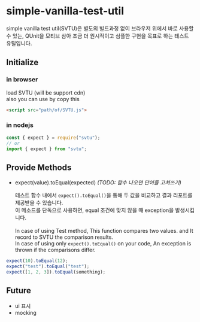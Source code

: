 # simple-vanilla-test-util

simple vanilla test util(SVTU)은 별도의 빌드과정 없이 브라우저 위에서 바로 사용할 수 있는, QUnit을 모티브 삼아 조금 더 원시적이고 심플한 구현을 목표로 하는 테스트 유틸입니다.

## Initialize

### in browser

load SVTU (will be support cdn)<br>
also you can use by copy this

```html
<script src="path/of/SVTU.js">
```

### in nodejs

```javascript
const { expect } = require("svtu");
// or
import { expect } from "svtu";
```

## Provide Methods

- expect(value).toEqual(expected) <i>(TODO: 함수 나오면 단어들 고쳐쓰기)</i>

  테스트 함수 내에서 `expect().toEqual()`을 통해 두 값을 비교하고 결과 리포트를 제공받을 수 있습니다.<br>
  이 메소드를 단독으로 사용하면, equal 조건에 맞지 않을 때 exception을 발생시킵니다.<br><br>
  In case of using Test method, This function compares two values. and It record to SVTU the comparison results.<br>
  In case of using only `expect().toEqual()` on your code, An exception is thrown if the comparisons differ.<br>

```javascript
expect(10).toEqual(12);
expect("test").toEqual("test");
expect([1, 2, 3]).toEqual(something);
```

## Future

- ui 표시
- mocking
